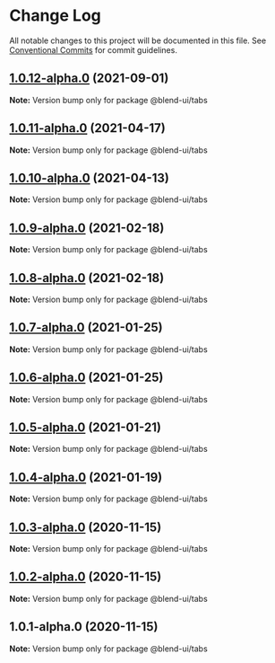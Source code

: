 # Change Log

All notable changes to this project will be documented in this file.
See [Conventional Commits](https://conventionalcommits.org) for commit guidelines.

## [1.0.12-alpha.0](https://prifina-admin/prifina/blend-ui/compare/@blend-ui/tabs@1.0.11-alpha.0...@blend-ui/tabs@1.0.12-alpha.0) (2021-09-01)

**Note:** Version bump only for package @blend-ui/tabs





## [1.0.11-alpha.0](https://prifina-admin/prifina/blend-ui/compare/@blend-ui/tabs@1.0.10-alpha.0...@blend-ui/tabs@1.0.11-alpha.0) (2021-04-17)

**Note:** Version bump only for package @blend-ui/tabs





## [1.0.10-alpha.0](https://prifina-admin/prifina/blend-ui/compare/@blend-ui/tabs@1.0.9-alpha.0...@blend-ui/tabs@1.0.10-alpha.0) (2021-04-13)

**Note:** Version bump only for package @blend-ui/tabs





## [1.0.9-alpha.0](https://prifina-admin/prifina/blend-ui/compare/@blend-ui/tabs@1.0.8-alpha.0...@blend-ui/tabs@1.0.9-alpha.0) (2021-02-18)

**Note:** Version bump only for package @blend-ui/tabs





## [1.0.8-alpha.0](https://prifina-admin/prifina/blend-ui/compare/@blend-ui/tabs@1.0.7-alpha.0...@blend-ui/tabs@1.0.8-alpha.0) (2021-02-18)

**Note:** Version bump only for package @blend-ui/tabs





## [1.0.7-alpha.0](https://prifina-admin/prifina/blend-ui/compare/@blend-ui/tabs@1.0.6-alpha.0...@blend-ui/tabs@1.0.7-alpha.0) (2021-01-25)

**Note:** Version bump only for package @blend-ui/tabs





## [1.0.6-alpha.0](https://prifina-admin/prifina/blend-ui/compare/@blend-ui/tabs@1.0.5-alpha.0...@blend-ui/tabs@1.0.6-alpha.0) (2021-01-25)

**Note:** Version bump only for package @blend-ui/tabs





## [1.0.5-alpha.0](https://prifina-admin/prifina/blend-ui/compare/@blend-ui/tabs@1.0.4-alpha.0...@blend-ui/tabs@1.0.5-alpha.0) (2021-01-21)

**Note:** Version bump only for package @blend-ui/tabs





## [1.0.4-alpha.0](https://prifina-admin/prifina/blend-ui/compare/@blend-ui/tabs@1.0.3-alpha.0...@blend-ui/tabs@1.0.4-alpha.0) (2021-01-19)

**Note:** Version bump only for package @blend-ui/tabs





## [1.0.3-alpha.0](https://prifina-admin/prifina/blend-ui/compare/@blend-ui/tabs@1.0.2-alpha.0...@blend-ui/tabs@1.0.3-alpha.0) (2020-11-15)

**Note:** Version bump only for package @blend-ui/tabs





## [1.0.2-alpha.0](https://prifina-admin/prifina/blend-ui/compare/@blend-ui/tabs@1.0.1-alpha.0...@blend-ui/tabs@1.0.2-alpha.0) (2020-11-15)

**Note:** Version bump only for package @blend-ui/tabs





## 1.0.1-alpha.0 (2020-11-15)

**Note:** Version bump only for package @blend-ui/tabs
